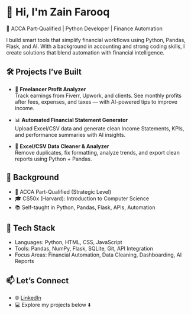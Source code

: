 # 👋 Hi, I'm Zain Farooq

🎯 ACCA Part-Qualified | Python Developer | Finance Automation

I build smart tools that simplify financial workflows using Python, Pandas, Flask, and AI. With a background in accounting and strong coding skills, I create solutions that blend automation with financial intelligence.

## 🛠️ Projects I’ve Built

- 🧾 **Freelancer Profit Analyzer**  
  Track earnings from Fiverr, Upwork, and clients. See monthly profits after fees, expenses, and taxes — with AI-powered tips to improve income.

- 📊 **Automated Financial Statement Generator**  
  Upload Excel/CSV data and generate clean Income Statements, KPIs, and performance summaries with AI insights.

- 🧹 **Excel/CSV Data Cleaner & Analyzer**  
  Remove duplicates, fix formatting, analyze trends, and export clean reports using Python + Pandas.

## 💼 Background

- 📘 ACCA Part-Qualified (Strategic Level)  
- 🎓 CS50x (Harvard): Introduction to Computer Science  
- 📚 Self-taught in Python, Pandas, Flask, APIs, Automation

## 🧰 Tech Stack

- Languages: Python, HTML, CSS, JavaScript  
- Tools: Pandas, NumPy, Flask, SQLite, Git, API Integration  
- Focus Areas: Financial Automation, Data Cleaning, Dashboarding, AI Reports

## 📫 Let’s Connect

- 🌐 [LinkedIn](https://www.linkedin.com/in/YOURUSERNAME)
- 💻 Explore my projects below ⬇️
